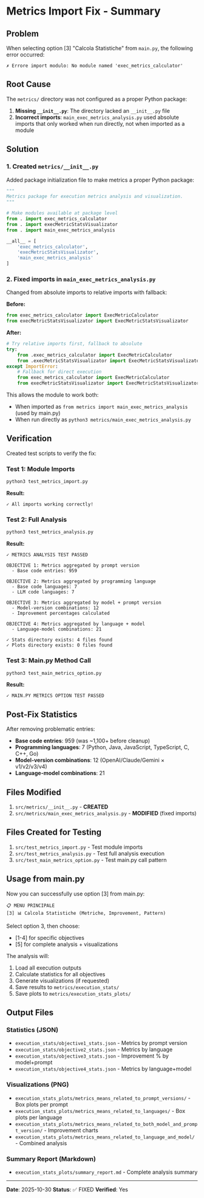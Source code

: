 # Metrics Import Fix - Summary

## Problem

When selecting option [3] "Calcola Statistiche" from `main.py`, the following error occurred:

```
✗ Errore import modulo: No module named 'exec_metrics_calculator'
```

## Root Cause

The `metrics/` directory was not configured as a proper Python package:
1. **Missing `__init__.py`**: The directory lacked an `__init__.py` file
2. **Incorrect imports**: `main_exec_metrics_analysis.py` used absolute imports that only worked when run directly, not when imported as a module

## Solution

### 1. Created `metrics/__init__.py`

Added package initialization file to make metrics a proper Python package:

```python
"""
Metrics package for execution metrics analysis and visualization.
"""

# Make modules available at package level
from . import exec_metrics_calculator
from . import execMetricStatsVisualizator
from . import main_exec_metrics_analysis

__all__ = [
    'exec_metrics_calculator',
    'execMetricStatsVisualizator',
    'main_exec_metrics_analysis'
]
```

### 2. Fixed imports in `main_exec_metrics_analysis.py`

Changed from absolute imports to relative imports with fallback:

**Before:**
```python
from exec_metrics_calculator import ExecMetricCalculator
from execMetricStatsVisualizator import ExecMetricStatsVisualizator
```

**After:**
```python
# Try relative imports first, fallback to absolute
try:
    from .exec_metrics_calculator import ExecMetricCalculator
    from .execMetricStatsVisualizator import ExecMetricStatsVisualizator
except ImportError:
    # Fallback for direct execution
    from exec_metrics_calculator import ExecMetricCalculator
    from execMetricStatsVisualizator import ExecMetricStatsVisualizator
```

This allows the module to work both:
- When imported as `from metrics import main_exec_metrics_analysis` (used by main.py)
- When run directly as `python3 metrics/main_exec_metrics_analysis.py`

## Verification

Created test scripts to verify the fix:

### Test 1: Module Imports
```bash
python3 test_metrics_import.py
```

**Result:**
```
✓ All imports working correctly!
```

### Test 2: Full Analysis
```bash
python3 test_metrics_analysis.py
```

**Result:**
```
✓ METRICS ANALYSIS TEST PASSED

OBJECTIVE 1: Metrics aggregated by prompt version
  - Base code entries: 959

OBJECTIVE 2: Metrics aggregated by programming language
  - Base code languages: 7
  - LLM code languages: 7

OBJECTIVE 3: Metrics aggregated by model + prompt version
  - Model-version combinations: 12
  - Improvement percentages calculated

OBJECTIVE 4: Metrics aggregated by language + model
  - Language-model combinations: 21

✓ Stats directory exists: 4 files found
✓ Plots directory exists: 0 files found
```

### Test 3: Main.py Method Call
```bash
python3 test_main_metrics_option.py
```

**Result:**
```
✓ MAIN.PY METRICS OPTION TEST PASSED
```

## Post-Fix Statistics

After removing problematic entries:
- **Base code entries**: 959 (was ~1,100+ before cleanup)
- **Programming languages**: 7 (Python, Java, JavaScript, TypeScript, C, C++, Go)
- **Model-version combinations**: 12 (OpenAI/Claude/Gemini × v1/v2/v3/v4)
- **Language-model combinations**: 21

## Files Modified

1. `src/metrics/__init__.py` - **CREATED**
2. `src/metrics/main_exec_metrics_analysis.py` - **MODIFIED** (fixed imports)

## Files Created for Testing

1. `src/test_metrics_import.py` - Test module imports
2. `src/test_metrics_analysis.py` - Test full analysis execution
3. `src/test_main_metrics_option.py` - Test main.py call pattern

## Usage from main.py

Now you can successfully use option [3] from main.py:

```
📋 MENU PRINCIPALE
[3] 📊 Calcola Statistiche (Metriche, Improvement, Pattern)
```

Select option 3, then choose:
- [1-4] for specific objectives
- [5] for complete analysis + visualizations

The analysis will:
1. Load all execution outputs
2. Calculate statistics for all objectives
3. Generate visualizations (if requested)
4. Save results to `metrics/execution_stats/`
5. Save plots to `metrics/execution_stats_plots/`

## Output Files

### Statistics (JSON)
- `execution_stats/objective1_stats.json` - Metrics by prompt version
- `execution_stats/objective2_stats.json` - Metrics by language
- `execution_stats/objective3_stats.json` - Improvement % by model+prompt
- `execution_stats/objective4_stats.json` - Metrics by language+model

### Visualizations (PNG)
- `execution_stats_plots/metrics_means_related_to_prompt_versions/` - Box plots per prompt
- `execution_stats_plots/metrics_means_related_to_languages/` - Box plots per language
- `execution_stats_plots/metrics_means_related_to_both_model_and_prompt_version/` - Improvement charts
- `execution_stats_plots/metrics_means_related_to_language_and_model/` - Combined analysis

### Summary Report (Markdown)
- `execution_stats_plots/summary_report.md` - Complete analysis summary

---

**Date**: 2025-10-30
**Status**: ✅ FIXED
**Verified**: Yes
